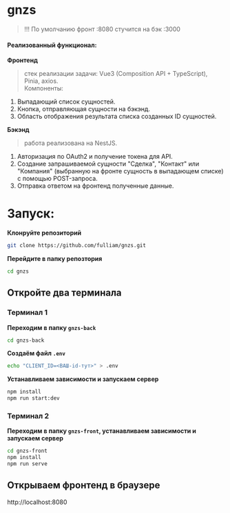 # gnzs
>!!! По умолчанию фронт :8080 стучится на бэк :3000
#### Реализованный функционал:
**Фронтенд**  
>стек реализации задачи: Vue3 (Composition API + TypeScript), Pinia, axios.  
Компоненты:  
1. Выпадающий список сущностей.  
2. Кнопка, отправляющая сущности на бэкэнд.  
3. Область отображения результата списка созданных ID сущностей.  

**Бэкэнд**  
>работа реализована на NestJS.  
1. Авторизация по OAuth2 и получение токена для API.  
2. Создание запрашиваемой сущности "Сделка", "Контакт" или   "Компания" (выбранную на фронте сущность в выпадающем списке) с помощью POST-запроса.  
3. Отправка ответом на фронтенд полученные данные.  

# Запуск:
**Клонруйте репозиторий**
```bash
git clone https://github.com/fulliam/gnzs.git
```
**Перейдите в папку репозтория**
```bash
cd gnzs
```
## Откройте два терминала

### Терминал 1
**Переходим в папку `gnzs-back`**
```bash
cd gnzs-back
```
**Создаём файл `.env`**
```bash
echo "CLIENT_ID=<ВАШ-id-тут>" > .env
```
**Устанавливаем зависимости и запускаем сервер**
```bash
npm install
npm run start:dev
```

### Терминал 2
**Переходим в папку `gnzs-front`, устанавливаем зависимости и запускаем сервер**
```bash
cd gnzs-front
npm install
npm run serve
```

## Открываем фронтенд в браузере
http://localhost:8080
